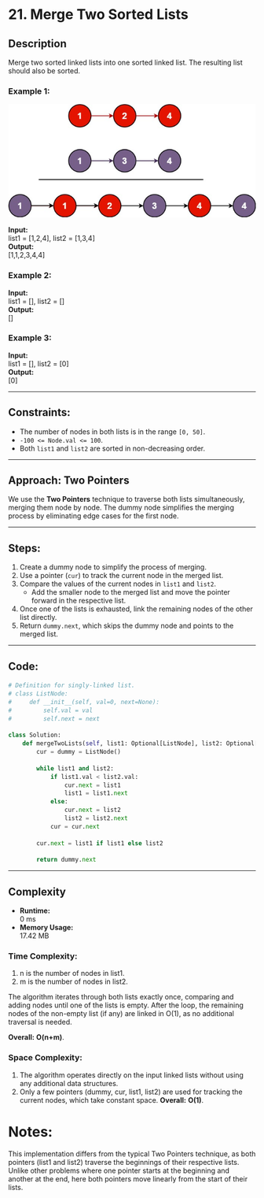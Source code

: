 # 21. Merge Two Sorted Lists

## Description
Merge two sorted linked lists into one sorted linked list. The resulting list should also be sorted.

### Example 1:

![1](1.jpg)

**Input:**  
list1 = [1,2,4], list2 = [1,3,4]  
**Output:**  
[1,1,2,3,4,4]

### Example 2:

**Input:**  
list1 = [], list2 = []  
**Output:**  
[]

### Example 3:

**Input:**  
list1 = [], list2 = [0]  
**Output:**  
[0]

---

## Constraints:
- The number of nodes in both lists is in the range `[0, 50]`.
- `-100 <= Node.val <= 100`.
- Both `list1` and `list2` are sorted in non-decreasing order.

---

## Approach: Two Pointers

We use the **Two Pointers** technique to traverse both lists simultaneously, merging them node by node. The dummy node simplifies the merging process by eliminating edge cases for the first node.

---

## Steps:
1. Create a dummy node to simplify the process of merging.
2. Use a pointer (`cur`) to track the current node in the merged list.
3. Compare the values of the current nodes in `list1` and `list2`.
   - Add the smaller node to the merged list and move the pointer forward in the respective list.
4. Once one of the lists is exhausted, link the remaining nodes of the other list directly.
5. Return `dummy.next`, which skips the dummy node and points to the merged list.

---

## Code:

```python
# Definition for singly-linked list.
# class ListNode:
#     def __init__(self, val=0, next=None):
#         self.val = val
#         self.next = next

class Solution:
    def mergeTwoLists(self, list1: Optional[ListNode], list2: Optional[ListNode]) -> Optional[ListNode]:
        cur = dummy = ListNode()

        while list1 and list2:
            if list1.val < list2.val:
                cur.next = list1
                list1 = list1.next
            else:
                cur.next = list2
                list2 = list2.next
            cur = cur.next

        cur.next = list1 if list1 else list2

        return dummy.next

```

---

## Complexity
- **Runtime:**  
  0 ms
- **Memory Usage:**  
  17.42 MB

### Time Complexity:
1. n is the number of nodes in list1.
2. m is the number of nodes in list2.

The algorithm iterates through both lists exactly once, comparing and adding nodes until one of the lists is empty.
After the loop, the remaining nodes of the non-empty list (if any) are linked in O(1), as no additional traversal is needed.

**Overall:** **O(n+m)**.

### Space Complexity:
1. The algorithm operates directly on the input linked lists without using any additional data structures.
2. Only a few pointers (dummy, cur, list1, list2) are used for tracking the current nodes, which take constant space.
**Overall:** **O(1)**.


# Notes:
This implementation differs from the typical Two Pointers technique, as both pointers (list1 and list2) traverse the beginnings of their respective lists. Unlike other problems where one pointer starts at the beginning and another at the end, here both pointers move linearly from the start of their lists.